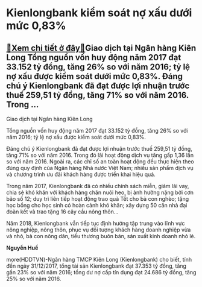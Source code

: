 Kienlongbank kiểm soát nợ xấu dưới mức 0,83%
============================================

[:gift:Xem chi tiết ở đây:gift:](https://hddtvn.com/kienlongbank-kiem-soat-no-xau-duoi-muc-083/)Giao dịch tại Ngân hàng Kiên Long Tổng nguồn vốn huy động năm 2017 đạt 33.152 tỷ đồng, tăng 26% so với năm 2016; tỷ lệ nợ xấu được kiểm soát dưới mức 0,83%. Đáng chú ý Kienlongbank đã đạt được lợi nhuận trước thuế 259,51 tỷ đồng, tăng 71% so với năm 2016. Trong …
-----------------------------------------------------------------------------------------------------------------------------------------------------------------------------------------------------------------------------------------------------------------------







 






 Giao dịch tại Ngân hàng Kiên Long 


Tổng nguồn vốn huy động năm 2017 đạt 33.152 tỷ đồng, tăng 26% so với năm 2016; tỷ lệ nợ xấu được kiểm soát dưới mức 0,83%. 


 Đáng chú ý Kienlongbank đã đạt được lợi nhuận trước thuế 259,51 tỷ đồng, tăng 71% so với năm 2016. Trong đó lãi hoạt động dịch vụ tăng gấp 1,36 lần so với năm 2016. Ngoài ra, các chỉ số an toàn hoạt động đều thực hiện theo đúng quy định của Ngân hàng Nhà nước Việt Nam; nhiều sản phẩm dịch vụ và chương trình ưu đãi khách hàng được triển khai hiệu quả. 


 Trong năm 2017, Kienlongbank đã có nhiều chính sách miễn, giảm lãi vay, chia sẻ khó khăn với khách hàng chăn nuôi heo, bị ảnh hưởng nặng bởi cơn bão số 12; duy trì liên tiếp hoạt động trao quà Tết cho bà con nghèo; tặng học bổng cho học sinh có hoàn cảnh khó khăn; xây dựng 50 căn nhà đại đoàn kết và trao tặng 16 cây cầu nông thôn… 


 Năm 2018, Kienlongbank vẫn tiếp tục định hướng tập trung vào lĩnh vực nông nghiệp, nông thôn, phục vụ đối tượng khách hàng doanh nghiệp vừa và nhỏ, bà con nông dân, tiểu thương buôn bán, sản xuất kinh doanh nhỏ lẻ. 






**Nguyễn Huế**



more(HDDTVN)-Ngân hàng TMCP Kiên Long (Kienlongbank) cho biết, tính đến ngày 31/12/2017, tổng tài sản Kienlongbank đạt 37.353 tỷ đồng, tăng gần 23% so với năm 2016; tổng dư nợ cấp tín dụng đạt 24.686 tỷ đồng, tăng 25% so với năm 2016.

